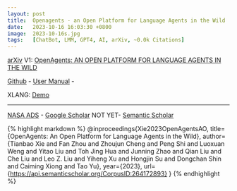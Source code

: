 ```yaml
---
layout: post
title:  Openagents - an Open Platform for Language Agents in the Wild
date:   2023-10-16 16:03:30 +0800
image:  2023-10-16s.jpg
tags:   [ChatBot, LMM, GPT4, AI, arXiv, ~0.0k Citations]
---
```


[arXiv](https://arxiv.org/abs/2310.10634) V1: [OpenAgents: AN OPEN PLATFORM FOR LANGUAGE AGENTS IN THE WILD](https://arxiv.org/pdf/2310.10634.pdf)

[Github](https://github.com/xlang-ai/OpenAgents) - 
[User Manual](https://docs.xlang.ai/user-manual/overview) - 


XLANG: [Demo](https://chat.xlang.ai)

---
[NASA ADS](https://ui.adsabs.harvard.edu/abs/2023arXiv231010634X/abstract) - 
[Google Scholar](https) NOT YET- 
[Semantic Scholar](https://www.semanticscholar.org/paper/OpenAgents%3A-An-Open-Platform-for-Language-Agents-in-Xie-Zhou/f0227a0500f2875d9af3d62b5afb3bb93c2b4561)

{% highlight markdown %}
@inproceedings{Xie2023OpenAgentsAO,
  title={OpenAgents: An Open Platform for Language Agents in the Wild},
  author={Tianbao Xie and Fan Zhou and Zhoujun Cheng and Peng Shi and Luoxuan Weng and Yitao Liu and Toh Jing Hua and Junning Zhao and Qian Liu and Che Liu and Leo Z. Liu and Yiheng Xu and Hongjin Su and Dongchan Shin and Caiming Xiong and Tao Yu},
  year={2023},
  url={https://api.semanticscholar.org/CorpusID:264172893}
}
{% endhighlight %}